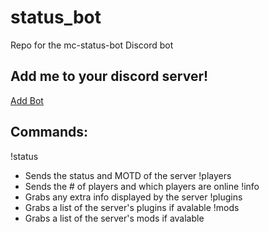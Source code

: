 # status_bot
Repo for the mc-status-bot Discord bot

## Add me to your discord server!
[Add Bot](https://discord.com/oauth2/authorize?client_id=852023327543656480&permissions=124928&scope=bot)

## Commands:
!status <server-ip>
- Sends the status and MOTD of the server
!players <server-ip>
- Sends the # of players and which players are online
!info <server-ip>
- Grabs any extra info displayed by the server
!plugins <server-ip>
- Grabs a list of the server's plugins if avalable
!mods <server-ip>
- Grabs a list of the server's mods if avalable
